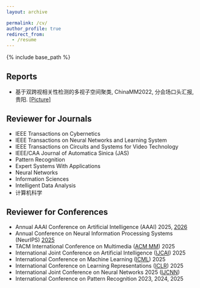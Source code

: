 ```yaml
---
layout: archive

permalink: /cv/
author_profile: true
redirect_from:
  - /resume
---
```


{% include base_path %}

## Reports
- 基于双跨视相关性检测的多视子空间聚类, ChinaMM2022, 分会场口头汇报, 贵阳. [[Picture]](http://JipengGuo95.github.io/files/ChinaMM2022Oral.jpg)

## Reviewer for Journals
- IEEE Transactions on Cybernetics
- IEEE Transactions on Neural Networks and Learning System 
- IEEE Transactions on Circuits and Systems for Video Technology
- IEEE/CAA Journal of Automatica Sinica (JAS)
- Pattern Recognition
- Expert Systems With Applications
- Neural Networks
- Information Sciences
- Intelligent Data Analysis
- 计算机科学

## Reviewer for Conferences
- Annual AAAI Conference on Artificial Intelligence (AAAI) 2025, [2026](https://aaai.org/conference/aaai/aaai-26/)
- Annual Conference on Neural Information Processing Systems (NeurIPS) [2025](https://neurips.cc/)
- TACM International Conference on Multimedia ([ACM MM](https://acmmm2025.org/)) 2025
- International Joint Conference on Artificial Intelligence ([IJCAI](https://2025.ijcai.org/)) 2025
- International Conference on Machine Learning ([ICML](https://icml.cc/)) 2025
- International Conference on Learning Representations ([ICLR](https://iclr.cc/Conferences/2025)) 2025
- International Joint Conference on Neural Networks 2025 ([IJCNN](https://2025.ijcnn.org/))
- International Conference on Pattern Recognition 2023, 2024, 2025
